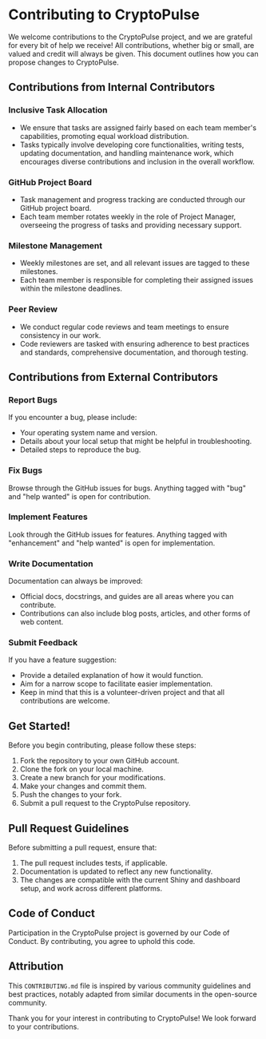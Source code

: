 # Contributing to CryptoPulse

We welcome contributions to the CryptoPulse project, and we are grateful for every bit of help we receive! All contributions, whether big or small, are valued and credit will always be given. This document outlines how you can propose changes to CryptoPulse.

## Contributions from Internal Contributors

### Inclusive Task Allocation

- We ensure that tasks are assigned fairly based on each team member's capabilities, promoting equal workload distribution.
- Tasks typically involve developing core functionalities, writing tests, updating documentation, and handling maintenance work, which encourages diverse contributions and inclusion in the overall workflow.

### GitHub Project Board

- Task management and progress tracking are conducted through our GitHub project board.
- Each team member rotates weekly in the role of Project Manager, overseeing the progress of tasks and providing necessary support.

### Milestone Management

- Weekly milestones are set, and all relevant issues are tagged to these milestones.
- Each team member is responsible for completing their assigned issues within the milestone deadlines.

### Peer Review

- We conduct regular code reviews and team meetings to ensure consistency in our work.
- Code reviewers are tasked with ensuring adherence to best practices and standards, comprehensive documentation, and thorough testing.

## Contributions from External Contributors

### Report Bugs

If you encounter a bug, please include:

* Your operating system name and version.
* Details about your local setup that might be helpful in troubleshooting.
* Detailed steps to reproduce the bug.

### Fix Bugs

Browse through the GitHub issues for bugs. Anything tagged with "bug" and "help wanted" is open for contribution.

### Implement Features

Look through the GitHub issues for features. Anything tagged with "enhancement" and "help wanted" is open for implementation.

### Write Documentation

Documentation can always be improved:

* Official docs, docstrings, and guides are all areas where you can contribute.
* Contributions can also include blog posts, articles, and other forms of web content.

### Submit Feedback

If you have a feature suggestion:

* Provide a detailed explanation of how it would function.
* Aim for a narrow scope to facilitate easier implementation.
* Keep in mind that this is a volunteer-driven project and that all contributions are welcome.

## Get Started!

Before you begin contributing, please follow these steps:

1. Fork the repository to your own GitHub account.
2. Clone the fork on your local machine.
3. Create a new branch for your modifications.
4. Make your changes and commit them.
5. Push the changes to your fork.
6. Submit a pull request to the CryptoPulse repository.

## Pull Request Guidelines

Before submitting a pull request, ensure that:

1. The pull request includes tests, if applicable.
2. Documentation is updated to reflect any new functionality.
3. The changes are compatible with the current Shiny and dashboard setup, and work across different platforms.

## Code of Conduct

Participation in the CryptoPulse project is governed by our Code of Conduct. By contributing, you agree to uphold this code.

## Attribution

This `CONTRIBUTING.md` file is inspired by various community guidelines and best practices, notably adapted from similar documents in the open-source community.

Thank you for your interest in contributing to CryptoPulse! We look forward to your contributions.